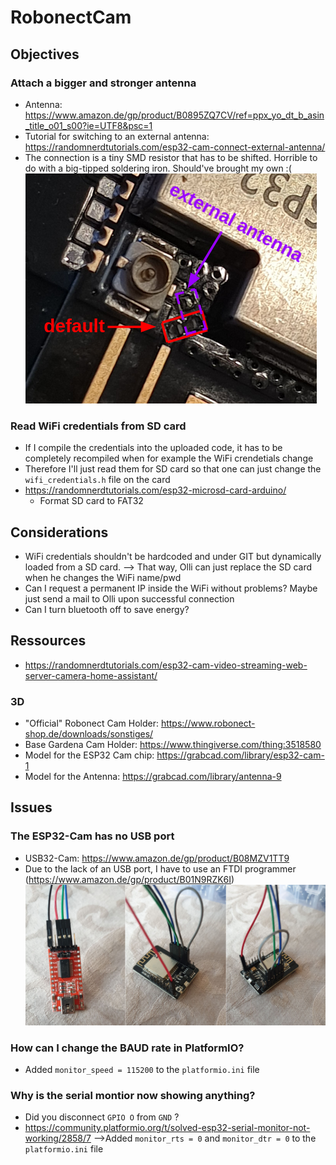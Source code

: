 # RobonectCam

## Objectives

### Attach a bigger and stronger antenna
- Antenna: https://www.amazon.de/gp/product/B0895ZQ7CV/ref=ppx_yo_dt_b_asin_title_o01_s00?ie=UTF8&psc=1
- Tutorial for switching to an external antenna: https://randomnerdtutorials.com/esp32-cam-connect-external-antenna/
- The connection is a tiny SMD resistor that has to be shifted. Horrible to do with a big-tipped soldering iron. Should've brought my own :(
![](img/antenna_pads.png)

### Read WiFi credentials from SD card
- If I compile the credentials into the uploaded code, it has to be completely recompiled when for example the WiFi crendetials change
- Therefore I'll just read them for SD card so that one can just change the `wifi_credentials.h` file on the card
- https://randomnerdtutorials.com/esp32-microsd-card-arduino/
  - Format SD card to FAT32

## Considerations
- WiFi credentials shouldn't be hardcoded and under GIT but dynamically loaded from a SD card.
  --> That way, Olli can just replace the SD card when he changes the WiFi name/pwd
- Can I request a permanent IP inside the WiFi without problems? Maybe just send a mail to Olli upon successful connection
- Can I turn bluetooth off to save energy?

## Ressources
- https://randomnerdtutorials.com/esp32-cam-video-streaming-web-server-camera-home-assistant/

### 3D
- "Official" Robonect Cam Holder: https://www.robonect-shop.de/downloads/sonstiges/
- Base Gardena Cam Holder: https://www.thingiverse.com/thing:3518580
- Model for the ESP32 Cam chip: https://grabcad.com/library/esp32-cam-1
- Model for the Antenna: https://grabcad.com/library/antenna-9

## Issues
### The ESP32-Cam has no USB port
- USB32-Cam: https://www.amazon.de/gp/product/B08MZV1TT9
- Due to the lack of an USB port, I have to use an FTDI programmer (https://www.amazon.de/gp/product/B01N9RZK6I)
![](img/programmer_wiring.png)

### How can I change the BAUD rate in PlatformIO?
- Added `monitor_speed = 115200` to the `platformio.ini` file

### Why is the serial montior now showing anything?
- Did you disconnect `GPIO O` from `GND` ?
- https://community.platformio.org/t/solved-esp32-serial-monitor-not-working/2858/7
  -->Added `monitor_rts = 0` and `monitor_dtr = 0` to the `platformio.ini` file
